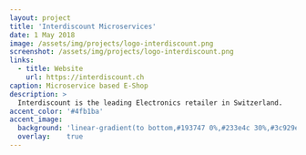 ```yaml
---
layout: project
title: 'Interdiscount Microservices'
date: 1 May 2018
image: /assets/img/projects/logo-interdiscount.png
screenshot: /assets/img/projects/logo-interdiscount.png
links:
  - title: Website
    url: https://interdiscount.ch
caption: Microservice based E-Shop
description: >
  Interdiscount is the leading Electronics retailer in Switzerland.
accent_color: '#4fb1ba'
accent_image:
  background: 'linear-gradient(to bottom,#193747 0%,#233e4c 30%,#3c929e 50%,#d5d5d4 70%,#cdccc8 100%)'
  overlay:    true
---
```

